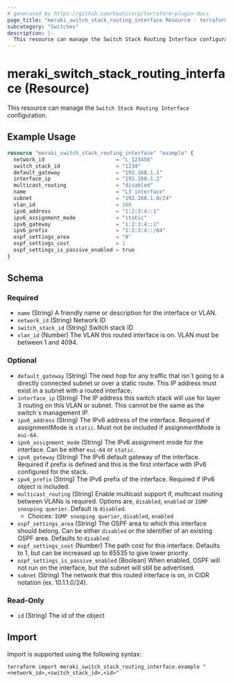 ```yaml
---
# generated by https://github.com/hashicorp/terraform-plugin-docs
page_title: "meraki_switch_stack_routing_interface Resource - terraform-provider-meraki"
subcategory: "Switches"
description: |-
  This resource can manage the Switch Stack Routing Interface configuration.
---
```


# meraki_switch_stack_routing_interface (Resource)

This resource can manage the `Switch Stack Routing Interface` configuration.

## Example Usage

```terraform
resource "meraki_switch_stack_routing_interface" "example" {
  network_id                       = "L_123456"
  switch_stack_id                  = "1234"
  default_gateway                  = "192.168.1.1"
  interface_ip                     = "192.168.1.2"
  multicast_routing                = "disabled"
  name                             = "L3 interface"
  subnet                           = "192.168.1.0/24"
  vlan_id                          = 100
  ipv6_address                     = "1:2:3:4::1"
  ipv6_assignment_mode             = "static"
  ipv6_gateway                     = "1:2:3:4::2"
  ipv6_prefix                      = "1:2:3:4::/64"
  ospf_settings_area               = "0"
  ospf_settings_cost               = 1
  ospf_settings_is_passive_enabled = true
}
```

<!-- schema generated by tfplugindocs -->
## Schema

### Required

- `name` (String) A friendly name or description for the interface or VLAN.
- `network_id` (String) Network ID
- `switch_stack_id` (String) Switch stack ID
- `vlan_id` (Number) The VLAN this routed interface is on. VLAN must be between 1 and 4094.

### Optional

- `default_gateway` (String) The next hop for any traffic that isn`t going to a directly connected subnet or over a static route. This IP address must exist in a subnet with a routed interface.
- `interface_ip` (String) The IP address this switch stack will use for layer 3 routing on this VLAN or subnet. This cannot be the same as the switch`s management IP.
- `ipv6_address` (String) The IPv6 address of the interface. Required if assignmentMode is `static`. Must not be included if assignmentMode is `eui-64`.
- `ipv6_assignment_mode` (String) The IPv6 assignment mode for the interface. Can be either `eui-64` or `static`.
- `ipv6_gateway` (String) The IPv6 default gateway of the interface. Required if prefix is defined and this is the first interface with IPv6 configured for the stack.
- `ipv6_prefix` (String) The IPv6 prefix of the interface. Required if IPv6 object is included.
- `multicast_routing` (String) Enable multicast support if, multicast routing between VLANs is required. Options are, `disabled`, `enabled` or `IGMP snooping querier`. Default is `disabled`.
  - Choices: `IGMP snooping querier`, `disabled`, `enabled`
- `ospf_settings_area` (String) The OSPF area to which this interface should belong. Can be either `disabled` or the identifier of an existing OSPF area. Defaults to `disabled`.
- `ospf_settings_cost` (Number) The path cost for this interface. Defaults to 1, but can be increased up to 65535 to give lower priority.
- `ospf_settings_is_passive_enabled` (Boolean) When enabled, OSPF will not run on the interface, but the subnet will still be advertised.
- `subnet` (String) The network that this routed interface is on, in CIDR notation (ex. 10.1.1.0/24).

### Read-Only

- `id` (String) The id of the object

## Import

Import is supported using the following syntax:

```shell
terraform import meraki_switch_stack_routing_interface.example "<network_id>,<switch_stack_id>,<id>"
```
